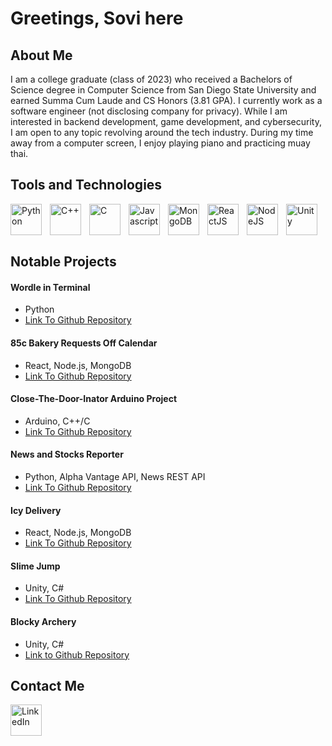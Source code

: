 <h1>Greetings, Sovi here</h1>

<h2>About Me</h2>
<p> I am a college graduate (class of 2023) who received a Bachelors of Science degree in Computer Science from San Diego State University and earned Summa Cum Laude and CS Honors (3.81 GPA). I currently work as a software engineer (not disclosing company for privacy). While I am interested in backend development, game development, and cybersecurity, I am open to any topic revolving around the tech industry. During my time away from a computer screen, I enjoy playing piano and practicing muay thai. </p>


<h2>Tools and Technologies</h2>
<div>
  <img align="left" alt="Python" width="50px" style="padding-right:10px;" src="https://cdn.jsdelivr.net/gh/devicons/devicon/icons/python/python-original.svg" />
  <img align="left" alt="C++" width="50px" style="padding-right:10px;" src="https://cdn.jsdelivr.net/gh/devicons/devicon/icons/cplusplus/cplusplus-original.svg" />
  <img align="left" alt="C" width="50px" style="padding-right:10px;" src="https://cdn.jsdelivr.net/gh/devicons/devicon/icons/c/c-original.svg" />
  <img align="left" alt="Javascript" width="50px" style="padding-right:10px;" src="https://cdn.jsdelivr.net/gh/devicons/devicon/icons/javascript/javascript-original.svg" />
  <img align="left" alt="MongoDB" width="50px" style="padding-right:10px;" src="https://cdn.jsdelivr.net/gh/devicons/devicon/icons/mongodb/mongodb-original-wordmark.svg" />
  <img align="left" alt="ReactJS" width="50px" style="padding-right:10px;" src="https://cdn.jsdelivr.net/gh/devicons/devicon/icons/react/react-original-wordmark.svg" />
  <img align="left" alt="NodeJS" width="50px" style="padding-right:10px;" src="https://cdn.jsdelivr.net/gh/devicons/devicon/icons/nodejs/nodejs-original-wordmark.svg" />
  <img align="left" alt="Unity" width="50px" style="padding-right:10px;" src="https://cdn.jsdelivr.net/gh/devicons/devicon/icons/unity/unity-original-wordmark.svg" />
</div>
<br>
<br>
<br>

<h2> Notable Projects </h2>
<h4>Wordle in Terminal</h4>
<ul>
  <li>Python</li>
  <li><a href="https://github.com/Soviii/Wordle-In-Terminal">Link To Github Repository</a></li>
</ul>

<h4>85c Bakery Requests Off Calendar</h4>
<ul>
  <li>React, Node.js, MongoDB</li>
  <li><a href="https://github.com/sophiacanja/85RequestOffCalendar">Link To Github Repository</a></li>
</ul>

<h4>Close-The-Door-Inator Arduino Project</h4>
<ul>
  <li>Arduino, C++/C </li>
  <li><a href="https://github.com/Soviii/Close-The-Door-Inator">Link To Github Repository</a></li>
</ul>

<h4>News and Stocks Reporter</h4>
<ul>
  <li>Python, Alpha Vantage API, News REST API</li>
  <li><a href="https://github.com/Soviii/Stocks-News">Link To Github Repository</a></li>
</ul>

<h4>Icy Delivery</h4>
<ul>
  <li>React, Node.js, MongoDB</li>
  <li><a href="https://github.com/Soviii/Icy-Delivery">Link To Github Repository</a></li>
</ul>

<h4>Slime Jump</h4>
<ul>
  <li>Unity, C#</li>
  <li><a href="https://github.com/Soviii/Slime-Jump">Link To Github Repository</a></li>
</ul>

<h4>Blocky Archery</h4>
<ul>
    <li>Unity, C#</li>
    <li> <a href="https://github.com/Soviii/Blocky-Archer">Link to Github Repository</a></li>
</ul>

<h2> Contact Me </h2>
<div>
  <a href="https://www.linkedin.com/in/sovial-sonzeu/" target="_blank">
    <img align="left" alt="LinkedIn" width="50px" style="padding-right:10px;" src="https://cdn.jsdelivr.net/gh/devicons/devicon/icons/linkedin/linkedin-original.svg" />
  </a>
</div>



